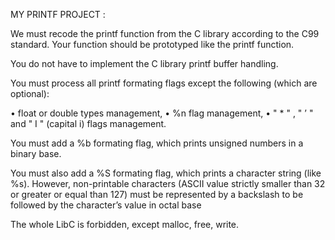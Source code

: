 MY PRINTF PROJECT :

We must recode the printf function from the C library according to the C99 standard. Your function should be prototyped like the printf function.

You do not have to implement the C library printf buffer handling.

You must process all printf formating flags except the following (which are optional):

• float or double types management,
• %n flag management,
• " * " , " ’ " and " I " (capital i) flags management.

You must add a %b formating flag, which prints unsigned numbers in a binary base.

You must also add a %S formating flag, which prints a character string (like %s).
However, non-printable characters (ASCII value strictly smaller than 32 or greater or equal than 127) must be represented by a backslash to be followed by the character’s value in octal base

The whole LibC is forbidden, except malloc, free, write.
